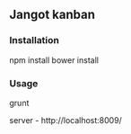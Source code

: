 Jangot kanban
-------------------

### Installation
npm install
bower install

### Usage
grunt

server - http://localhost:8009/